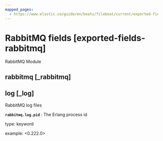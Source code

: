 ```yaml
---
mapped_pages:
  - https://www.elastic.co/guide/en/beats/filebeat/current/exported-fields-rabbitmq.html
---
```


<!-- This file is generated! See scripts/generate_fields_docs.py -->

# RabbitMQ fields [exported-fields-rabbitmq]

RabbitMQ Module

## rabbitmq [_rabbitmq]



## log [_log]

RabbitMQ log files

**`rabbitmq.log.pid`**
:   The Erlang process id

type: keyword

example: <0.222.0>


